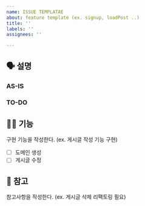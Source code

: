 ```yaml
---
name: ISSUE TEMPLATAE
about: feature template (ex. signup, loadPost ..)
title: ''
labels: ''
assignees: ''

---
```


## 🗣️ 설명
### AS-IS
<!-- 현재 상황 작성 -->

### TO-DO
<!-- 추가 작업 작성 -->

## 👨‍💻 기능
구현 기능을 작성한다. (ex. 게시글 작성 기능 구현)
- [ ] 도메인 생성
- [ ] 게시글 수정

## 📖 참고
참고사항을 작성한다. (ex. 게시글 삭제 리팩토링 필요)
